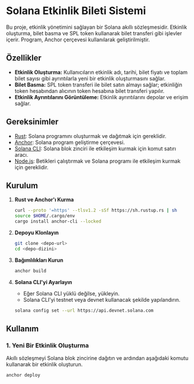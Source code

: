 # Solana Etkinlik Bileti Sistemi

Bu proje, etkinlik yönetimini sağlayan bir Solana akıllı sözleşmesidir. Etkinlik oluşturma, bilet basma ve SPL token kullanarak bilet transferi gibi işlevler içerir. Program, Anchor çerçevesi kullanılarak geliştirilmiştir.

## Özellikler

- **Etkinlik Oluşturma:** Kullanıcıların etkinlik adı, tarihi, bilet fiyatı ve toplam bilet sayısı gibi ayrıntılarla yeni bir etkinlik oluşturmasını sağlar.
- **Bilet Basma:** SPL token transferi ile bilet satın almayı sağlar; etkinliğin token hesabından alıcının token hesabına bilet transferi yapılır.
- **Etkinlik Ayrıntılarını Görüntüleme:** Etkinlik ayrıntılarını depolar ve erişim sağlar.

## Gereksinimler

- [Rust](https://www.rust-lang.org/): Solana programını oluşturmak ve dağıtmak için gereklidir.
- [Anchor](https://project-serum.github.io/anchor/): Solana program geliştirme çerçevesi.
- [Solana CLI](https://docs.solana.com/cli/install-solana-cli-tools): Solana blok zinciri ile etkileşim kurmak için komut satırı aracı.
- [Node.js](https://nodejs.org/): Betikleri çalıştırmak ve Solana programı ile etkileşim kurmak için gereklidir.

## Kurulum

1. **Rust ve Anchor'ı Kurma**

    ```bash
    curl --proto '=https' --tlsv1.2 -sSf https://sh.rustup.rs | sh
    source $HOME/.cargo/env
    cargo install anchor-cli --locked
    ```

2. **Depoyu Klonlayın**

    ```bash
    git clone <depo-url>
    cd <depo-dizini>
    ```

3. **Bağımlılıkları Kurun**

    ```bash
    anchor build
    ```

4. **Solana CLI'yi Ayarlayın**

    - Eğer Solana CLI yüklü değilse, yükleyin.
    - Solana CLI'yi testnet veya devnet kullanacak şekilde yapılandırın.

    ```bash
    solana config set --url https://api.devnet.solana.com
    ```

## Kullanım

### 1. Yeni Bir Etkinlik Oluşturma

Akıllı sözleşmeyi Solana blok zincirine dağıtın ve ardından aşağıdaki komutu kullanarak bir etkinlik oluşturun.

```bash
anchor deploy

